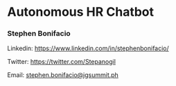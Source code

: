 # Autonomous HR Chatbot

### Stephen Bonifacio


Linkedin: https://www.linkedin.com/in/stephenbonifacio/

Twitter: https://twitter.com/Stepanogil

Email: stephen.bonifacio@jgsummit.ph




